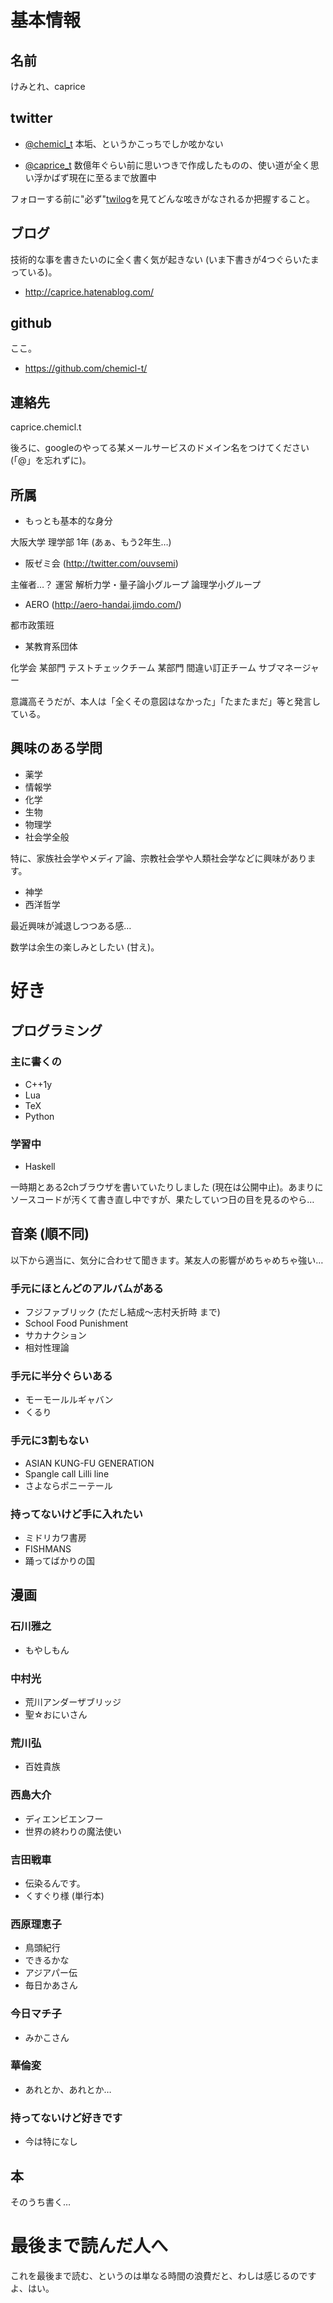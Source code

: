 # 基本情報
## 名前
けみとれ、caprice

## twitter
* [@chemicl_t](https://twitter.com/chemicl_t)
本垢、というかこっちでしか呟かない

* [@caprice_t](https://twitter.com/caprice_t)
数億年ぐらい前に思いつきで作成したものの、使い道が全く思い浮かばず現在に至るまで放置中

フォローする前に"必ず"[twilog](http://twilog.org/chemicl_t)を見てどんな呟きがなされるか把握すること。

## ブログ
技術的な事を書きたいのに全く書く気が起きない (いま下書きが4つぐらいたまっている)。

* http://caprice.hatenablog.com/

## github
ここ。

* https://github.com/chemicl-t/

## 連絡先
caprice.chemicl.t

後ろに、googleのやってる某メールサービスのドメイン名をつけてください (「@」を忘れずに)。

## 所属
* もっとも基本的な身分

大阪大学 理学部 1年 (あぁ、もう2年生…)

* 阪ゼミ会 (http://twitter.com/ouvsemi)

主催者…？
運営
解析力学・量子論小グループ
論理学小グループ

* AERO (http://aero-handai.jimdo.com/)

都市政策班

* 某教育系団体

化学会
某部門 テストチェックチーム
某部門 間違い訂正チーム サブマネージャー

意識高そうだが、本人は「全くその意図はなかった」「たまたまだ」等と発言している。

## 興味のある学問
* 薬学
* 情報学
* 化学
* 生物
* 物理学
* 社会学全般

特に、家族社会学やメディア論、宗教社会学や人類社会学などに興味があります。

* 神学
* 西洋哲学

最近興味が減退しつつある感…

数学は余生の楽しみとしたい (甘え)。

# 好き
## プログラミング
### 主に書くの
* C++1y
* Lua
* TeX
* Python

### 学習中
* Haskell

一時期とある2chブラウザを書いていたりしました (現在は公開中止)。あまりにソースコードが汚くて書き直し中ですが、果たしていつ日の目を見るのやら…

## 音楽 (順不同)
以下から適当に、気分に合わせて聞きます。某友人の影響がめちゃめちゃ強い…

### 手元にほとんどのアルバムがある
* フジファブリック (ただし結成〜志村夭折時 まで)
* School Food Punishment
* サカナクション
* 相対性理論

### 手元に半分ぐらいある
* モーモールルギャバン
* くるり

### 手元に3割もない
* ASIAN KUNG-FU GENERATION
* Spangle call Lilli line
* さよならポニーテール

### 持ってないけど手に入れたい
* ミドリカワ書房
* FISHMANS
* 踊ってばかりの国

## 漫画

### 石川雅之
* もやしもん

### 中村光
* 荒川アンダーザブリッジ
* 聖☆おにいさん

### 荒川弘
* 百姓貴族

### 西島大介
* ディエンビエンフー
* 世界の終わりの魔法使い

### 吉田戦車
* 伝染るんです。
* くすぐり様 (単行本)

### 西原理恵子
* 鳥頭紀行
* できるかな
* アジアパー伝
* 毎日かあさん

### 今日マチ子
* みかこさん

### 華倫変
* あれとか、あれとか…

### 持ってないけど好きです
* 今は特になし

## 本
そのうち書く…

# 最後まで読んだ人へ
これを最後まで読む、というのは単なる時間の浪費だと、わしは感じるのですよ、はい。
